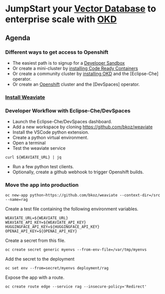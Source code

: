 # JumpStart your [Vector Database](https://weaviate.io/) to enterprise scale with [OKD](httos://okd.io)

## Agenda

### Different ways to get access to Openshift
- The easiest path is to signup for a [Developer Sandbox](https://developers.redhat.com/developer-sandbox)
- Or create a mini-cluster by [installing Code Ready Containers](https://www.okd.io/crc/)
- Or create a community cluster by [installing OKD](https://www.okd.io/installation/) and the [Eclipse-Che] operator.
- Or create an [Openshift](https://www.redhat.com/en/technologies/cloud-computing/openshift) cluster and the [DevSpaces] operator.

### [Install Weaviate](README.md)

### Developer Workflow with Eclipse-Che/DevSpaces
- Launch the Eclipse-Che/DevSpaces dashboard.
- Add a new workspace by cloning https://github.com/bkoz/weaviate
- Install the VSCode python extension.
- Create a python virtual environment.
- Open a terminal
- Test the weaviate service
```
curl ${WEAVIATE_URL} | jq
```
- Run a few python test clients.
- Optionally, create a github webhook to trigger Openshift builds.

### Move the app into production
```
oc new-app python~https://github.com/bkoz/weaviate --context-dir=/src --name=rag
```

Create a test file containing the following environment variables.
```
WEAVIATE_URL=${WEAVIATE_URL}
WEAVIATE_API_KEY=${WEAVIATE_API_KEY} 
HUGGINGFACE_API_KEY=${HUGGINGFACE_API_KEY}
OPENAI_API_KEY=${OPENAI_API_KEY}
```

Create a secret from this file.
```
oc create secret generic myenvs --from-env-file=/var/tmp/myenvs
```

Add the secret to the deployment
```
oc set env --from=secret/myenvs deployment/rag
```

Expose the app with a route.
```
oc create route edge --service rag --insecure-policy='Redirect'
```